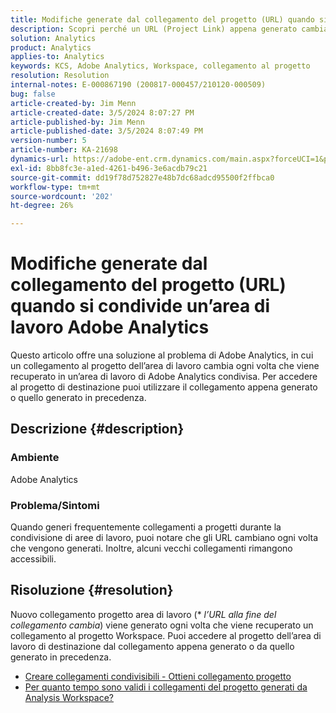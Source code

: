 ```yaml
---
title: Modifiche generate dal collegamento del progetto (URL) quando si condivide un’area di lavoro Adobe Analytics
description: Scopri perché un URL (Project Link) appena generato cambia quando condividi un’area di lavoro Adobe Analytics. Per accedere, puoi utilizzare il collegamento precedente o quello nuovo.
solution: Analytics
product: Analytics
applies-to: Analytics
keywords: KCS, Adobe Analytics, Workspace, collegamento al progetto
resolution: Resolution
internal-notes: E-000867190 (200817-000457/210120-000509)
bug: false
article-created-by: Jim Menn
article-created-date: 3/5/2024 8:07:27 PM
article-published-by: Jim Menn
article-published-date: 3/5/2024 8:07:49 PM
version-number: 5
article-number: KA-21698
dynamics-url: https://adobe-ent.crm.dynamics.com/main.aspx?forceUCI=1&pagetype=entityrecord&etn=knowledgearticle&id=a1fe9afb-2bdb-ee11-904d-6045bd006268
exl-id: 8bb8fc3e-a1ed-4261-b496-3e6acdb79c21
source-git-commit: dd19f78d752827e48b7dc68adcd95500f2ffbca0
workflow-type: tm+mt
source-wordcount: '202'
ht-degree: 26%

---
```


# Modifiche generate dal collegamento del progetto (URL) quando si condivide un’area di lavoro Adobe Analytics


Questo articolo offre una soluzione al problema di Adobe Analytics, in cui un collegamento al progetto dell’area di lavoro cambia ogni volta che viene recuperato in un’area di lavoro di Adobe Analytics condivisa. Per accedere al progetto di destinazione puoi utilizzare il collegamento appena generato o quello generato in precedenza.

## Descrizione {#description}


### Ambiente

Adobe Analytics

### Problema/Sintomi

Quando generi frequentemente collegamenti a progetti durante la condivisione di aree di lavoro, puoi notare che gli URL cambiano ogni volta che vengono generati. Inoltre, alcuni vecchi collegamenti rimangono accessibili.


## Risoluzione {#resolution}


Nuovo collegamento progetto area di lavoro (\* *l’URL alla fine del collegamento cambia*) viene generato ogni volta che viene recuperato un collegamento al progetto Workspace. Puoi accedere al progetto dell’area di lavoro di destinazione dal collegamento appena generato o da quello generato in precedenza.

- [Creare collegamenti condivisibili - Ottieni collegamento progetto](https://experienceleague.adobe.com/docs/analytics/analyze/analysis-workspace/curate-share/shareable-links.html?lang=it)
- [Per quanto tempo sono validi i collegamenti del progetto generati da Analysis Workspace?](https://experienceleague.adobe.com/docs/experience-cloud-kcs/kbarticles/KA-21274.html)
